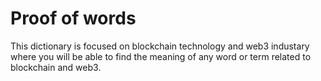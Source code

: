 # Proof of words
This dictionary is focused on blockchain technology and web3 industary where you will be able to find the meaning of any word or term related to blockchain and web3.
